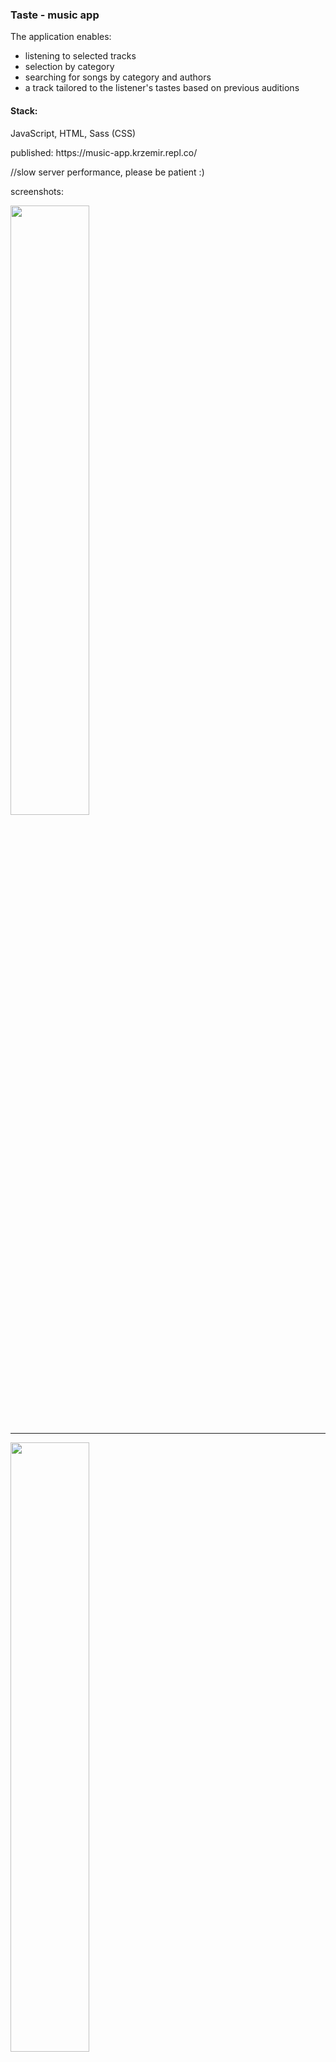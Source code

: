 <h3> Taste - music app</h3>

The application enables:
- listening to selected tracks
- selection by category
- searching for songs by category and authors
- a track tailored to the listener's tastes based on previous auditions

<h4>Stack: </h4>
<p>JavaScript, HTML, Sass (CSS) </p>


<p>published: https://music-app.krzemir.repl.co/</p>

//slow server performance, please be patient :)

screenshots:

<img src="https://i.postimg.cc/x8Z0LktX/screencapture-music-app-krzemir-repl-co-2023-02-19-19-46-12.png" style="width: 50%"/>

-------------------------------------------------

<img src="https://i.postimg.cc/6qyZ9XDX/screencapture-music-app-krzemir-repl-co-2023-02-19-19-38-33.png" style="width: 50%"/>


